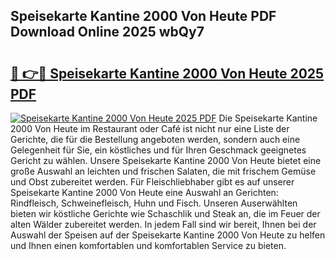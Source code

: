 ## Speisekarte Kantine 2000 Von Heute PDF Download Online 2025 wbQy7

# <h2><a href="http://gc5pmf.nevu.top/?p=Speisekarte+Kantine+2000+Von+Heute">🔗 👉🔴 Speisekarte Kantine 2000 Von Heute 2025 PDF</a></h2>

[![Speisekarte Kantine 2000 Von Heute 2025 PDF](https://i.imgur.com/dBaPXMq.png)](http://gc5pmf.nevu.top/?p=Speisekarte+Kantine+2000+Von+Heute)
Die Speisekarte Kantine 2000 Von Heute im Restaurant oder Café ist nicht nur eine Liste der Gerichte, die für die Bestellung angeboten werden, sondern auch eine Gelegenheit für Sie, ein köstliches und für Ihren Geschmack geeignetes Gericht zu wählen. Unsere Speisekarte Kantine 2000 Von Heute bietet eine große Auswahl an leichten und frischen Salaten, die mit frischem Gemüse und Obst zubereitet werden. Für Fleischliebhaber gibt es auf unserer Speisekarte Kantine 2000 Von Heute eine Auswahl an Gerichten: Rindfleisch, Schweinefleisch, Huhn und Fisch. Unseren Auserwählten bieten wir köstliche Gerichte wie Schaschlik und Steak an, die im Feuer der alten Wälder zubereitet werden. In jedem Fall sind wir bereit, Ihnen bei der Auswahl der Speisen auf der Speisekarte Kantine 2000 Von Heute zu helfen und Ihnen einen komfortablen und komfortablen Service zu bieten.

